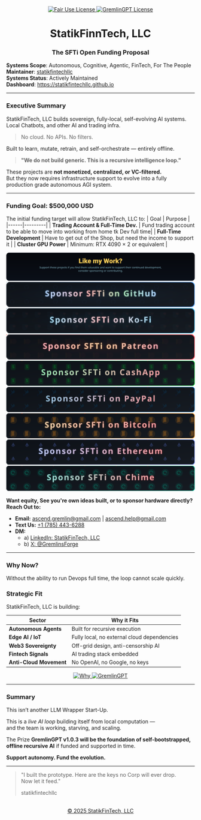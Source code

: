 <div align="center">
  <a
href="https://github.com/statikfintechllc/GremlinGPT/blob/master/LICENSE.md">
    <img src="https://img.shields.io/badge/FAIR%20USE-black?style=for-the-badge&logo=dragon&logoColor=gold" alt="Fair Use License"/>
  </a>
  <a href="https://github.com/statikfintechllc/GremlinGPT/blob/master/LICENSE.md">
    <img src="https://img.shields.io/badge/GREMLINGPT%20v1.0.3-darkred?style=for-the-badge&logo=dragon&logoColor=gold" alt="GremlinGPT License"/>
  </a>
</div>

<h1 align="center">StatikFinnTech, LLC</h1>
<h3 align="center">The SFTi Open Funding Proposal</h3>

**Systems Scope**: Autonomous, Cognitive, Agentic, FinTech, For The People  
**Maintainer**: [statikfintechllc](https://github.com/statikfintechllc)  
**Systems Status**: Actively Maintained   
**Dashboard**: [https://statikfintechllc.github.io
](https://statikfintechllc.github.io/Ascend-Institute/)  

---

### Executive Summary

StatikFinTech, LLC builds sovereign, fully-local, self-evolving AI systems. Local Chatbots, and other AI and trading infra.   

> No cloud. No APIs. No filters. 

Built to learn, mutate, retrain, and self-orchestrate — entirely offline.

> **"We do not build generic. This is a recursive intelligence loop."**

These projects are **not monetized, centralized, or VC-filtered.**  
But they now requires infrastructure support to evolve into a fully production grade autonomous AGI system.

---

### Funding Goal: $500,000 USD

The initial funding target will allow StatikFinTech, LLC to:
| Goal | Purpose |
|------|---------|
| **Trading Account & Full-Time Dev.** | Fund trading account to be able to move into working from home tk Dev full time|
| **Full-Time Development** | Have to get out of the Shop, but need the income to support it |
| **Cluster GPU Power** | Minimum: RTX 4090 × 2 or equivalent |

<div align="center">
  <a href="https://github.com/sponsors/statikfintechllc">
    <img src="https://raw.githubusercontent.com/statikfintechllc/statikfintechllc/master/badges/L.W.badge.svg" alt="Like my work?" />
  </a>
</div>
<div align="center">
<a href="https://github.com/sponsors/statikfintechllc">
  <img src="https://raw.githubusercontent.com/statikfintechllc/statikfintechllc/master/badges/git.sponsor.svg">
</a><br>
<a href="https://ko-fi.com/statikfintech_llc">
  <img src="https://raw.githubusercontent.com/statikfintechllc/statikfintechllc/master/badges/kofi.sponsor.svg">
</a><br>
<a href="https://patreon.com/StatikFinTech_LLC">
  <img src="https://raw.githubusercontent.com/statikfintechllc/statikfintechllc/master/badges/patreon.sponsor.svg">
</a><br>
<a href="https://cash.app/$statikmoney8">
  <img src="https://raw.githubusercontent.com/statikfintechllc/statikfintechllc/master/badges/cashapp.sponsor.svg">
</a><br>
<a href="https://paypal.me/statikmoney8">
  <img src="https://raw.githubusercontent.com/statikfintechllc/statikfintechllc/master/badges/paypal.sponsor.svg">
</a><br>
<a href="https://www.blockchain.com/explorer/addresses/btc/bc1qarsr966ulmcs3mlcvae7p63v4j2y2vqrw74jl8">
  <img src="https://raw.githubusercontent.com/statikfintechllc/statikfintechllc/master/badges/bitcoin.sponsor.svg">
</a><br>
<a href="https://etherscan.io/address/0xC2db50A0fc6c95f36Af7171D8C41F6998184103F">
  <img src="https://raw.githubusercontent.com/statikfintechllc/statikfintechllc/master/badges/ethereum.sponsor.svg">
</a><br>
<a href="https://www.chime.com">
  <img src="https://raw.githubusercontent.com/statikfintechllc/statikfintechllc/master/badges/chime.sponsor.svg">
</a>
</div>

**Want equity, See you're own ideas built, or to sponsor hardware directly? Reach Out to:**
- **Email:** [ascend.gremlin@gmail.com](mailto:ascend.gremlin@gmail.com) | [ascend.help@gmail.com](mailto:ascend.help@gmail.com)
- **Text Us:** [+1 (785) 443-6288](sms:+17854436288)  
- **DM:**  
  - a) [LinkedIn: StatikFinTech, LLC](https://www.linkedin.com/in/statikfintech-llc-780804368/)
  - b) [X: @GremlinsForge](https://twitter.com/GremlinsForge)

---

### Why Now?

Without the ability to run Devops full time, the loop cannot scale quickly.

### Strategic Fit

StatikFinTech, LLC is building:

| Sector           | Why it Fits |
|------------------|-------------|
| **Autonomous Agents** | Built for recursive execution |
| **Edge AI / IoT**      | Fully local, no external cloud dependencies |
| **Web3 Sovereignty**   | Off-grid design, anti-censorship AI |
| **Fintech Signals**    | AI trading stack embedded |
| **Anti-Cloud Movement**| No OpenAI, no Google, no keys |

<div align="center">
  <a
href="https://github.com/statikfintechllc/AscendAI/blob/master/About Us/WHY_GREMLINGPT.md">
    <img src="https://img.shields.io/badge/Why-black?style=for-the-badge&logo=dragon&logoColor=gold" alt="Why"/>
  </a>
  <a href="https://github.com/statikfintechllc/Ascend-Institute/blob/master/About Us/F.md">
    <img src="https://img.shields.io/badge/SFTi-darkred?style=for-the-badge&logo=dragon&logoColor=gold" alt="GremlinGPT"/>
  </a>
</div>

---

### Summary

This isn’t another LLM Wrapper Start-Up.

This is a *live AI loop* building itself from local computation —  
and the team is working, starving, and scaling.

The Prize **GremlinGPT v1.0.3 will be the foundation of self-bootstrapped, offline recursive AI** if funded and supported in time.

**Support autonomy. Fund the evolution.**

---

> "I built the prototype. Here are the keys no Corp will ever drop.  
> Now let it feed."
>
> statikfintechllc

<div align="center"> 

  <br/> [© 2025 StatikFinTech, LLC](https://www.github.com/statikfintechllc/GremlinGPT/blob/master/LICENSE.md)

</div>
